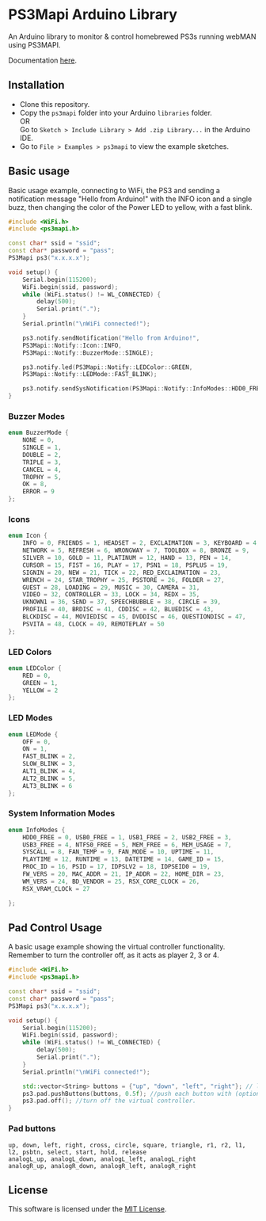 <h1>PS3Mapi Arduino Library</h1>
<p>An Arduino library to monitor & control homebrewed PS3s running webMAN using PS3MAPI.</p>
<p>Documentation <a href='https://tbwcjw.github.io/arduino-ps3mapi/'>here</a>.
<h2>Installation</h2>
<ul>
    <li>Clone this repository.</li>
    <li>Copy the <code>ps3mapi</code> folder into your Arduino <code>libraries</code> folder.
    <br>OR<br>
    Go to <code>Sketch > Include Library > Add .zip Library...</code> in the Arduino IDE.</li>
    <li>Go to <code>File > Examples > ps3mapi</code> to view the example sketches.</li>
</ul>
<h2>Basic usage</h2>
<p>Basic usage example, connecting to WiFi, the PS3 and sending a notification message "Hello from Arduino!" with the INFO icon and a single buzz, then changing the color of the Power LED to yellow, with a fast blink.</p>

```cpp
#include <WiFi.h>
#include <ps3mapi.h>

const char* ssid = "ssid";
const char* password = "pass";
PS3Mapi ps3("x.x.x.x");

void setup() {
    Serial.begin(115200);
    WiFi.begin(ssid, password);
    while (WiFi.status() != WL_CONNECTED) {
        delay(500);
        Serial.print(".");
    }
    Serial.println("\nWiFi connected!");

    ps3.notify.sendNotification("Hello from Arduino!", 
    PS3Mapi::Notify::Icon::INFO, 
    PS3Mapi::Notify::BuzzerMode::SINGLE);

    ps3.notify.led(PS3Mapi::Notify::LEDColor::GREEN, 
    PS3Mapi::Notify::LEDMode::FAST_BLINK);

    ps3.notify.sendSysNotification(PS3Mapi::Notify::InfoModes::HDD0_FREE);
}
```
<h3>Buzzer Modes</h3>

```cpp
enum BuzzerMode {
    NONE = 0,
    SINGLE = 1,
    DOUBLE = 2,
    TRIPLE = 3,
    CANCEL = 4,
    TROPHY = 5,
    OK = 8,
    ERROR = 9
};
```
<h3>Icons</h3>

```cpp
enum Icon {
    INFO = 0, FRIENDS = 1, HEADSET = 2, EXCLAIMATION = 3, KEYBOARD = 4,
    NETWORK = 5, REFRESH = 6, WRONGWAY = 7, TOOLBOX = 8, BRONZE = 9,
    SILVER = 10, GOLD = 11, PLATINUM = 12, HAND = 13, PEN = 14,
    CURSOR = 15, FIST = 16, PLAY = 17, PSN1 = 18, PSPLUS = 19,
    SIGNIN = 20, NEW = 21, TICK = 22, RED_EXCLAIMATION = 23,
    WRENCH = 24, STAR_TROPHY = 25, PSSTORE = 26, FOLDER = 27,
    GUEST = 28, LOADING = 29, MUSIC = 30, CAMERA = 31, 
    VIDEO = 32, CONTROLLER = 33, LOCK = 34, REDX = 35,
    UKNOWN1 = 36, SEND = 37, SPEECHBUBBLE = 38, CIRCLE = 39,
    PROFILE = 40, BRDISC = 41, CDDISC = 42, BLUEDISC = 43,
    BLCKDISC = 44, MOVIEDISC = 45, DVDDISC = 46, QUESTIONDISC = 47,
    PSVITA = 48, CLOCK = 49, REMOTEPLAY = 50
};
```
<h3>LED Colors</h3>

```cpp
enum LEDColor {
    RED = 0,
    GREEN = 1,
    YELLOW = 2
};
```
<h3>LED Modes</h3>

```cpp
enum LEDMode {
    OFF = 0,
    ON = 1,
    FAST_BLINK = 2,
    SLOW_BLINK = 3,
    ALT1_BLINK = 4,
    ALT2_BLINK = 5,
    ALT3_BLINK = 6
};
```
<h3> System Information Modes</h3>

```cpp
enum InfoModes {
    HDD0_FREE = 0, USB0_FREE = 1, USB1_FREE = 2, USB2_FREE = 3,
    USB3_FREE = 4, NTFS0_FREE = 5, MEM_FREE = 6, MEM_USAGE = 7,
    SYSCALL = 8, FAN_TEMP = 9, FAN_MODE = 10, UPTIME = 11,
    PLAYTIME = 12, RUNTIME = 13, DATETIME = 14, GAME_ID = 15,
    PROC_ID = 16, PSID = 17, IDPSLV2 = 18, IDPSEID0 = 19,
    FW_VERS = 20, MAC_ADDR = 21, IP_ADDR = 22, HOME_DIR = 23,
    WM_VERS = 24, BD_VENDOR = 25, RSX_CORE_CLOCK = 26, 
    RSX_VRAM_CLOCk = 27

};
```
<h2>Pad Control Usage</h2>
<p>A basic usage example showing the virtual controller functionality. Remember to turn the controller off, as it acts as player 2, 3 or 4.</p>

```cpp
#include <WiFi.h>
#include <ps3mapi.h>

const char* ssid = "ssid";
const char* password = "pass";
PS3Mapi ps3("x.x.x.x");

void setup() {
    Serial.begin(115200);
    WiFi.begin(ssid, password);
    while (WiFi.status() != WL_CONNECTED) {
        delay(500);
        Serial.print(".");
    }
    Serial.println("\nWiFi connected!");

    std::vector<String> buttons = {"up", "down", "left", "right"}; // list of buttons to push
    ps3.pad.pushButtons(buttons, 0.5f); //push each button with (optional) delay in seconds
    ps3.pad.off(); //turn off the virtual controller.
}
```
<h3>Pad buttons</h3>

```
up, down, left, right, cross, circle, square, triangle, r1, r2, l1, l2, psbtn, select, start, hold, release
analogL_up, analogL_down, analogL_left, analogL_right
analogR_up, analogR_down, analogR_left, analogR_right
```
<h2>License</h2>
This software is licensed under the <a href='LICENSE'>MIT License</a>.